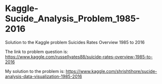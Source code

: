 # Kaggle-Sucide_Analysis_Problem_1985-2016

Solution to the Kaggle problem Suicides Rates Overview 1985 to 2016

The link to problem question is: https://www.kaggle.com/russellyates88/suicide-rates-overview-1985-to-2016

My solution to the problem is: https://www.kaggle.com/shrishtihore/sucide-analysis-data-visualization-1985-2016
